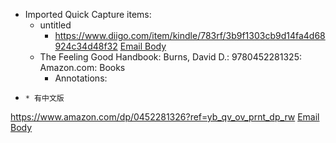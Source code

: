 - Imported Quick Capture items:
    - untitled
        - https://www.diigo.com/item/kindle/783rf/3b9f1303cb9d14fa4d68924c34d48f32 [Email Body](https://files.todoist.com/iSAWauvsOtn_Ab0-J-rnqUKPw0YrZvm0QcSQA1ad6gzSO1gJGo6YPcMfYi3KaypC/by/21878347/as/file.html)
    - The Feeling Good Handbook: Burns, David D.: 9780452281325: Amazon.com: Books
        - Annotations:

*     * 有中文版



https://www.amazon.com/dp/0452281326?ref=yb_qv_ov_prnt_dp_rw [Email Body](https://files.todoist.com/Stsf7XXntiUXCvdCVC8KSCUdaXMR3dss6kCaY6tfTkptlmAGF1N3136y7gw3k5EP/by/21878347/as/file.html)
